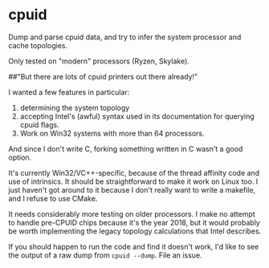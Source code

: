 # cpuid

Dump and parse cpuid data, and try to infer the system processor and cache topologies.

Only tested on "modern" processors (Ryzen, Skylake).

##"But there are lots of cpuid printers out there already!"

I wanted a few features in particular:

1. determining the system topology
2. accepting Intel's (awful) syntax used in its documentation for querying cpuid flags.
3. Work on Win32 systems with more than 64 processors.

And since I don't write C, forking something written in C wasn't a good option.

It's currently Win32/VC++-specific, because of the thread affinity code and use of intrinsics. It should be straightforward to make it work on Linux too. I just haven't got around to it because I don't really want to write a makefile, and I refuse to use CMake.

It needs considerably more testing on older processors. I make no attempt to handle pre-CPUID chips because it's the year 2018, but it would probably be worth implementing the legacy topology calculations that Intel describes.

If you should happen to run the code and find it doesn't work, I'd like to see the output of a raw dump from `cpuid --dump`. File an issue.
